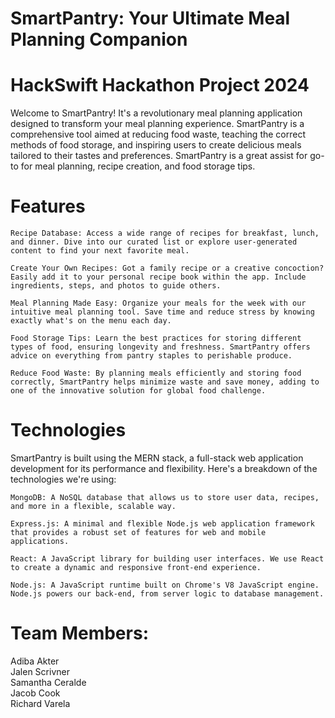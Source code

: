 # SmartPantry: Your Ultimate Meal Planning Companion

# HackSwift Hackathon Project 2024

Welcome to SmartPantry! It's a revolutionary meal planning application designed to transform your meal planning experience. SmartPantry is  a comprehensive tool aimed at reducing food waste, teaching the correct methods of food storage, and inspiring users to create delicious meals tailored to their tastes and preferences. SmartPantry is a great assist for go-to for meal planning, recipe creation, and food storage tips.

# Features
    Recipe Database: Access a wide range of recipes for breakfast, lunch, and dinner. Dive into our curated list or explore user-generated content to find your next favorite meal.

    Create Your Own Recipes: Got a family recipe or a creative concoction? Easily add it to your personal recipe book within the app. Include ingredients, steps, and photos to guide others.

    Meal Planning Made Easy: Organize your meals for the week with our intuitive meal planning tool. Save time and reduce stress by knowing exactly what's on the menu each day.

    Food Storage Tips: Learn the best practices for storing different types of food, ensuring longevity and freshness. SmartPantry offers advice on everything from pantry staples to perishable produce.

    Reduce Food Waste: By planning meals efficiently and storing food correctly, SmartPantry helps minimize waste and save money, adding to one of the innovative solution for global food challenge.

# Technologies

SmartPantry is built using the MERN stack, a full-stack web application development for its performance and flexibility. Here's a breakdown of the technologies we're using:

    MongoDB: A NoSQL database that allows us to store user data, recipes, and more in a flexible, scalable way.
    
    Express.js: A minimal and flexible Node.js web application framework that provides a robust set of features for web and mobile applications.
   
    React: A JavaScript library for building user interfaces. We use React to create a dynamic and responsive front-end experience.
   
    Node.js: A JavaScript runtime built on Chrome's V8 JavaScript engine. Node.js powers our back-end, from server logic to database management.

# Team Members: 
Adiba Akter<br/>
Jalen Scrivner<br/>
Samantha Ceralde<br/>
Jacob Cook<br/>
Richard Varela<br/>


